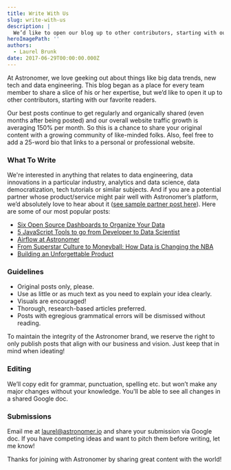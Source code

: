 ```yaml
---
title: Write With Us
slug: write-with-us
description: |
  We’d like to open our blog up to other contributors, starting with our favorite readers.
heroImagePath: ''
authors:
  - Laurel Brunk
date: 2017-06-29T00:00:00.000Z
---
```


At Astronomer, we love geeking out about things like big data trends, new tech and data engineering. This blog began as a place for every team member to share a slice of his or her expertise, but we’d like to open it up to other contributors, starting with our favorite readers.

Our best posts continue to get regularly and organically shared (even months after being posted) and our overall website traffic growth is averaging 150% per month. So this is a chance to share your original content with a growing community of like-minded folks. Also, feel free to add a 25-word bio that links to a personal or professional website.&nbsp;

### What To Write

We're interested in anything that relates to data engineering, data innovations in a particular industry, analytics and data science, data democratization, tech tutorials or similar subjects. And if you are a potential partner whose product/service might pair well with Astronomer’s platform, we’d absolutely love to hear about it ([see sample partner post here](https://www.astronomer.io/blog/6-dashboards-every-marketer-needs)). Here are some of our most popular posts:

- [Six Open Source Dashboards to Organize Your Data](https://www.astronomer.io/blog/six-open-source-dashboards)
- [5 JavaScript Tools to go from Developer to Data Scientist](https://www.astronomer.io/blog/5-javascript-tools-to-go-from-developer-to-data-scientist)
- [Airflow at Astronomer](https://www.astronomer.io/blog/airflow-at-astronomer)
- [From Superstar Culture to Moneyball: How Data is Changing the NBA](https://www.astronomer.io/blog/data-in-basketball)
- [Building an Unforgettable Product](https://www.astronomer.io/blog/building-an-unforgettable-product)

### Guidelines

- Original posts only, please. 
- Use as little or as much text as you need to explain your idea clearly.
- Visuals are encouraged!
- Thorough, research-based articles preferred.
- Posts with egregious grammatical errors will be dismissed without reading.

To maintain the integrity of the Astronomer brand, we reserve the right to only publish posts that align with our business and vision. Just keep that in mind when ideating!

### Editing

We’ll copy edit for grammar, punctuation, spelling etc. but won’t make any major changes without your knowledge. You'll be able to see all changes in a shared Google doc.&nbsp;

### Submissions

Email me at [laurel@astronomer.io](mailto:laurel@astronomer.io) and share your submission via Google doc. If you have competing ideas and want to pitch them before writing, let me know!&nbsp;

Thanks for joining with Astronomer by sharing great content with the world!


